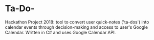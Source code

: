 # Ta-Do-
Hackathon Project 2018: tool to convert user quick-notes ('ta-dos') into calendar events through decision-making and access to user's Google Calendar. Written in C# and uses Google Calendar API. 
